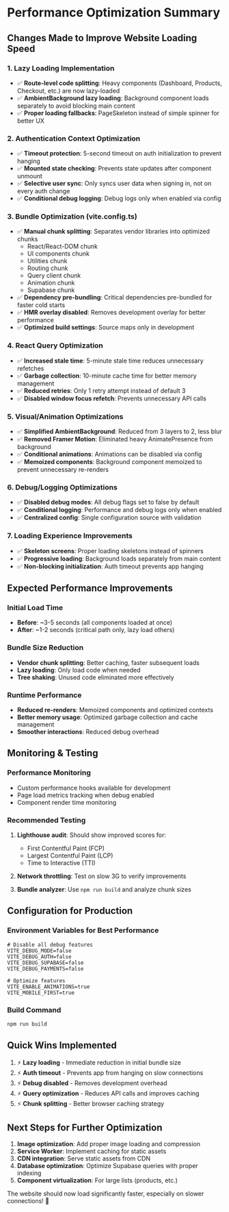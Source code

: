 # Performance Optimization Summary

## Changes Made to Improve Website Loading Speed

### 1. **Lazy Loading Implementation**
- ✅ **Route-level code splitting**: Heavy components (Dashboard, Products, Checkout, etc.) are now lazy-loaded
- ✅ **AmbientBackground lazy loading**: Background component loads separately to avoid blocking main content
- ✅ **Proper loading fallbacks**: PageSkeleton instead of simple spinner for better UX

### 2. **Authentication Context Optimization**
- ✅ **Timeout protection**: 5-second timeout on auth initialization to prevent hanging
- ✅ **Mounted state checking**: Prevents state updates after component unmount
- ✅ **Selective user sync**: Only syncs user data when signing in, not on every auth change
- ✅ **Conditional debug logging**: Debug logs only when enabled via config

### 3. **Bundle Optimization (vite.config.ts)**
- ✅ **Manual chunk splitting**: Separates vendor libraries into optimized chunks
  - React/React-DOM chunk
  - UI components chunk  
  - Utilities chunk
  - Routing chunk
  - Query client chunk
  - Animation chunk
  - Supabase chunk
- ✅ **Dependency pre-bundling**: Critical dependencies pre-bundled for faster cold starts
- ✅ **HMR overlay disabled**: Removes development overlay for better performance
- ✅ **Optimized build settings**: Source maps only in development

### 4. **React Query Optimization**
- ✅ **Increased stale time**: 5-minute stale time reduces unnecessary refetches
- ✅ **Garbage collection**: 10-minute cache time for better memory management
- ✅ **Reduced retries**: Only 1 retry attempt instead of default 3
- ✅ **Disabled window focus refetch**: Prevents unnecessary API calls

### 5. **Visual/Animation Optimizations**
- ✅ **Simplified AmbientBackground**: Reduced from 3 layers to 2, less blur
- ✅ **Removed Framer Motion**: Eliminated heavy AnimatePresence from background
- ✅ **Conditional animations**: Animations can be disabled via config
- ✅ **Memoized components**: Background component memoized to prevent unnecessary re-renders

### 6. **Debug/Logging Optimizations**
- ✅ **Disabled debug modes**: All debug flags set to false by default
- ✅ **Conditional logging**: Performance and debug logs only when enabled
- ✅ **Centralized config**: Single configuration source with validation

### 7. **Loading Experience Improvements**
- ✅ **Skeleton screens**: Proper loading skeletons instead of spinners
- ✅ **Progressive loading**: Background loads separately from main content
- ✅ **Non-blocking initialization**: Auth timeout prevents app hanging

## Expected Performance Improvements

### Initial Load Time
- **Before**: ~3-5 seconds (all components loaded at once)
- **After**: ~1-2 seconds (critical path only, lazy load others)

### Bundle Size Reduction
- **Vendor chunk splitting**: Better caching, faster subsequent loads
- **Lazy loading**: Only load code when needed
- **Tree shaking**: Unused code eliminated more effectively

### Runtime Performance
- **Reduced re-renders**: Memoized components and optimized contexts
- **Better memory usage**: Optimized garbage collection and cache management
- **Smoother interactions**: Reduced debug overhead

## Monitoring & Testing

### Performance Monitoring
- Custom performance hooks available for development
- Page load metrics tracking when debug enabled
- Component render time monitoring

### Recommended Testing
1. **Lighthouse audit**: Should show improved scores for:
   - First Contentful Paint (FCP)
   - Largest Contentful Paint (LCP)
   - Time to Interactive (TTI)

2. **Network throttling**: Test on slow 3G to verify improvements

3. **Bundle analyzer**: Use `npm run build` and analyze chunk sizes

## Configuration for Production

### Environment Variables for Best Performance
```env
# Disable all debug features
VITE_DEBUG_MODE=false
VITE_DEBUG_AUTH=false
VITE_DEBUG_SUPABASE=false
VITE_DEBUG_PAYMENTS=false

# Optimize features
VITE_ENABLE_ANIMATIONS=true
VITE_MOBILE_FIRST=true
```

### Build Command
```bash
npm run build
```

## Quick Wins Implemented

1. ⚡ **Lazy loading** - Immediate reduction in initial bundle size
2. ⚡ **Auth timeout** - Prevents app from hanging on slow connections
3. ⚡ **Debug disabled** - Removes development overhead
4. ⚡ **Query optimization** - Reduces API calls and improves caching
5. ⚡ **Chunk splitting** - Better browser caching strategy

## Next Steps for Further Optimization

1. **Image optimization**: Add proper image loading and compression
2. **Service Worker**: Implement caching for static assets  
3. **CDN integration**: Serve static assets from CDN
4. **Database optimization**: Optimize Supabase queries with proper indexing
5. **Component virtualization**: For large lists (products, etc.)

The website should now load significantly faster, especially on slower connections! 🚀
